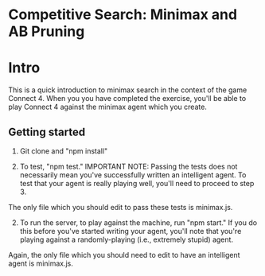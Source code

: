 # Competitive Search: Minimax and AB Pruning

# Intro

This is a quick introduction to minimax search in the context of the game Connect 4.  When you you have completed the exercise, you'll be able to play Connect 4 against the minimax agent which you create.

## Getting started

1. Git clone and "npm install"
 
2. To test, "npm test."  IMPORTANT NOTE: Passing the tests does not necessarily mean you've successfully written an intelligent agent.  To test that your agent is really playing well, you'll need to proceed to step 3.

The only file which you should edit to pass these tests is minimax.js.  

2. To run the server, to play against the machine, run "npm start."  If you do this before you've started writing your
agent, you'll note that you're playing against a randomly-playing (i.e., extremely stupid) agent.

Again, the only file which you should need to edit to have an intelligent agent is minimax.js.

